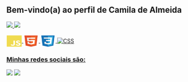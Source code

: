 ## Bem-vindo(a) ao perfil de Camila de Almeida

 <div>
   <a href="https://github.com/camis281">
   <img height="180em" src="https://github-readme-stats.vercel.app/api?username=camis281&show_icons=true&theme=tokyonight&include_all_commits=true&count_private=true"/>
   <img height="180em" src="https://github-readme-stats.vercel.app/api/top-langs/?username=camis281&layout=compact&langs_count=6&theme=tokyonight"/>
</div>
    
<div style="display: inline_block"><br>
  <img align="center" alt="Js" height="30" width="40" src="https://raw.githubusercontent.com/devicons/devicon/master/icons/javascript/javascript-plain.svg">
  <img align="center" alt="HTML" height="30" width="40" src="https://raw.githubusercontent.com/devicons/devicon/master/icons/html5/html5-original.svg">
  <img align="center" alt="CSS" height="30" width="40" src="https://raw.githubusercontent.com/devicons/devicon/master/icons/css3/css3-original.svg">
 <img align="center" alt="CSS" height="30" width="40"  src="https://cdn.jsdelivr.net/gh/devicons/devicon@latest/icons/c/c-original.svg" />
 
</div>
 
### Minhas redes sociais são:
 
<div> 
  <a href="https://www.instagram.com/almeidacamila281/"  target="_blank" rel="external" ><img src="https://img.shields.io/badge/-Instagram-%23E4405F?style=for-the-badge&logo=instagram&logoColor=white"  target="_blank" rel="external" ></a>
<!-- <a href="https://discord.gg/5DVhGKVf4h" target="_blank"><img src="https://img.shields.io/badge/Discord-7289DA?style=for-the-badge&logo=discord&logoColor=white" target="_blank"></a> -->
  <a href = "almeidacamila281@gmail.com"><img src="https://img.shields.io/badge/-Gmail-%23333?style=for-the-badge&logo=gmail&logoColor=white" target="_blank"></a>
 <!-- <a href=" " target="_blank"><img src="https://img.shields.io/badge/-LinkedIn-%230077B5?style=for-the-badge&logo=linkedin&logoColor=white" target="_blank"></a> -->
</div>
